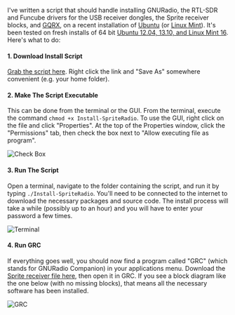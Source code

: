 I've written a script that should handle installing GNURadio, the RTL-SDR and Funcube drivers for the USB receiver dongles, the Sprite receiver blocks, and [GQRX](http://gqrx.dk/), on a recent installation of [Ubuntu](http://www.ubuntu.com/) (or [Linux Mint](http://linuxmint.com/)). It's been tested on fresh installs of 64 bit [Ubuntu 12.04, 13.10, and Linux Mint 16](http://www.ubuntu.com/download/desktop). Here's what to do:

#### 1. Download Install Script
[Grab the script here](https://raw.github.com/zacinaction/kicksat-groundstation/master/Install-SpriteRadio). Right click the link and "Save As" somewhere convenient (e.g. your home folder).

#### 2. Make The Script Executable
This can be done from the terminal or the GUI. From the terminal, execute the command `chmod +x Install-SpriteRadio`. To use the GUI, right click on the file and click "Properties". At the top of the Properties window, click the "Permissions" tab, then check the box next to "Allow executing file as program".

![Check Box](https://dl.dropboxusercontent.com/u/19178351/GItHub%20Wiki%20Pictures/GNURadio_CheckBox.png)

#### 3. Run The Script
Open a terminal, navigate to the folder containing the script, and run it by typing `./Install-SpriteRadio`. You'll need to be connected to the internet to download the necessary packages and source code. The install process will take a while (possibly up to an hour) and you will have to enter your password a few times.

![Terminal](https://dl.dropboxusercontent.com/u/19178351/GItHub%20Wiki%20Pictures/GNURadio_Term.png)

#### 4. Run GRC
If everything goes well, you should now find a program called "GRC" (which stands for GNURadio Companion) in your applications menu. Download the [Sprite receiver file here](https://raw.github.com/zacinaction/kicksat-groundstation/master/Sprite%20Receiver.grc), then open it in GRC. If you see a block diagram like the one below (with no missing blocks), that means all the necessary software has been installed.

![GRC](https://dl.dropboxusercontent.com/u/19178351/GItHub%20Wiki%20Pictures/GNURadio_GRC.png)